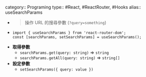 category:: Programing
type:: #React, #ReactRouter, #Hooks
alias:: useSearchParams

- > 操作 URL 的搜尋參數 (`?query=something`)
- ```tsx
  import { useSearchParams } from 'react-router-dom';
  const [searchParams, setSearchParams] = useSearchParams();
  ```
- **取得參數**
	- `searchParams.get(query: string)` => `string`
	- `searchParams.getAll(query: string)` => `string[]`
- **設定參數**
	- `setSearchParams({ query: value })`
